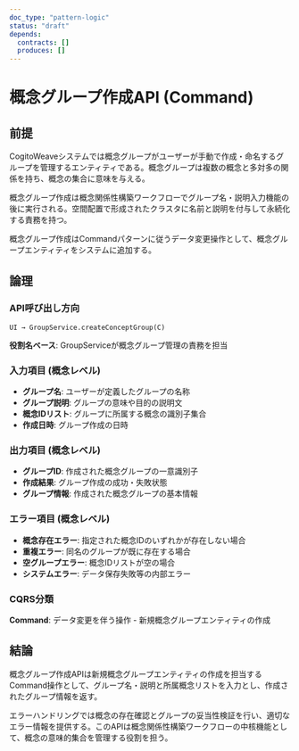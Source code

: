 ```yaml
---
doc_type: "pattern-logic"
status: "draft"
depends:
  contracts: []
  produces: []
---
```


# 概念グループ作成API (Command)

## 前提

CogitoWeaveシステムでは概念グループがユーザーが手動で作成・命名するグループを管理するエンティティである。概念グループは複数の概念と多対多の関係を持ち、概念の集合に意味を与える。

概念グループ作成は概念関係性構築ワークフローでグループ名・説明入力機能の後に実行される。空間配置で形成されたクラスタに名前と説明を付与して永続化する責務を持つ。

概念グループ作成はCommandパターンに従うデータ変更操作として、概念グループエンティティをシステムに追加する。

## 論理

### API呼び出し方向

```text
UI → GroupService.createConceptGroup(C)
```

**役割名ベース**: GroupServiceが概念グループ管理の責務を担当

### 入力項目 (概念レベル)

- **グループ名**: ユーザーが定義したグループの名称
- **グループ説明**: グループの意味や目的の説明文
- **概念IDリスト**: グループに所属する概念の識別子集合
- **作成日時**: グループ作成の日時

### 出力項目 (概念レベル)

- **グループID**: 作成された概念グループの一意識別子
- **作成結果**: グループ作成の成功・失敗状態
- **グループ情報**: 作成された概念グループの基本情報

### エラー項目 (概念レベル)

- **概念存在エラー**: 指定された概念IDのいずれかが存在しない場合
- **重複エラー**: 同名のグループが既に存在する場合
- **空グループエラー**: 概念IDリストが空の場合
- **システムエラー**: データ保存失敗等の内部エラー

### CQRS分類

**Command**: データ変更を伴う操作 - 新規概念グループエンティティの作成

## 結論

概念グループ作成APIは新規概念グループエンティティの作成を担当するCommand操作として、グループ名・説明と所属概念リストを入力とし、作成されたグループ情報を返す。

エラーハンドリングでは概念の存在確認とグループの妥当性検証を行い、適切なエラー情報を提供する。このAPIは概念関係性構築ワークフローの中核機能として、概念の意味的集合を管理する役割を担う。
